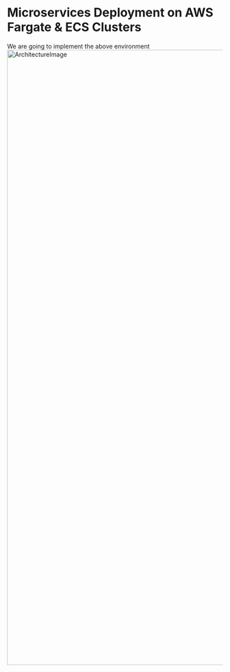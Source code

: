 # Microservices Deployment on AWS Fargate & ECS Clusters

We are going to implement the above environment
<img width="1434" alt="ArchitectureImage" src="https://user-images.githubusercontent.com/87567444/207402503-ced0cdba-126f-4837-ad30-88e82c5247db.png">

